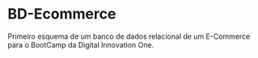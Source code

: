 # BD-Ecommerce
Primeiro esquema de um banco de dados relacional de um E-Commerce para o BootCamp da Digital Innovation One.

